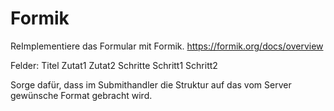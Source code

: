 # Formik

ReImplementiere das Formular mit Formik. https://formik.org/docs/overview

Felder:
Titel
Zutat1
Zutat2
Schritte
Schritt1
Schritt2

Sorge dafür, dass im Submithandler die Struktur auf das vom Server gewünsche Format gebracht wird.
